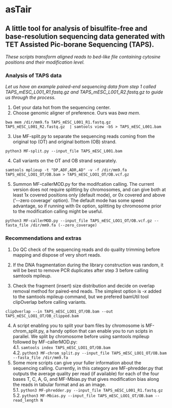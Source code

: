 # asTair

## A little tool for analysis of bisulfite-free and base-resolution sequencing data generated with TET Assisted Pic-borane Sequencing (TAPS).
_These scripts transform aligned reads to bed-like file containing cytosine positions and their modification level._

### Analysis of TAPS data 
_Let us have an example paired-end sequencing data from step 1 called TAPS_mESC_L001_R1.fastq.gz and TAPS_mESC_L001_R2.fastq.gz to guide us through the process._  

1. Get your data hot from the sequencing center.  
2. Choose genomic aligner of preference. Ours was *bwa mem*.  
  ```
  bwa mem /dir/mm9.fa TAPS_mESC_L001_R1.fastq.gz TAPS_mESC_L001_R2.fastq.gz  | samtools view -bS > TAPS_mESC_L001.bam
  ```
3. Use MF-split.py to separate the sequencing reads coming from the original top (OT) and original bottom (OB) strand.  
  ```
 python3 MF-split.py --input_file TAPS_mESC_L001.bam
  ```
4. Call variants on the OT and OB strand separately.  
  ```
  samtools mplieup -t "DP,ADF,ADR,AD" -v -f /dir/mm9.fa  TAPS_mESC_LOO1_OT/OB.bam > TAPS_mESC_LOO1_OT/OB.vcf.gz
  ```
5. Summon MF-callerMOD.py for the modifcation calling. The current version does not require splitting by chromosomes, and can give both at least 1x covered positions only (default mode), or 0x covered and above ('--zero coverage' option). The default mode has some speed advantage, so if running with 0x option, splitting by chromosome prior to the modification calling might be useful.  
  ```
  python3 MF-callerMOD.py --input_file TAPS_mESC_LOO1_OT/OB.vcf.gz --fasta_file /dir/mm9.fa (--zero_coverage)
  ```
  
### Recommendations and extras

1. Do QC check of the sequencing reads and do quality trimming before mapping and dispose of very short reads. 

2. If the DNA fragmentation during the library construction was random, it will be best to remove PCR duplicates after step 3 before calling samtools mpileup.

3. Check the fragment (insert) size distribution and decide on overlap removal method for paired-end reads. The simplest option is *-x* added to the samtools mpileup command, but we prefered bamUtil tool clipOverlap before calling variants.  
  ```
  clipOverlap --in TAPS_mESC_LOO1_OT/OB.bam --out TAPS_mESC_LOO1_OT/OB_clipped.bam
  ```
4. A script enabling you to split your bam files by chromosome is MF-chrom_split.py, a handy option that can enable you to run scipts in parallel. We split by chromosome before using samtools mpileup followed by MF-callerMOD.py:  
  4.1.  ```
        samtools index TAPS_mESC_LOO1_OT/OB.bam
        ```  
  4.2. ```
      python3 MF-chrom_split.py --input_file TAPS_mESC_LOO1_OT/OB.bam --fasta_file /dir/mm9.fa
       ```
5. Some more scripts can give your fuller information about the sequencing calling. Currently, in this category are MF-phredder.py that outputs the average quality per read (if available) for each of the four bases T, C, A, G, and MF-Mbias.py that gives modification bias along the reads in tabular format and as an image.  
  5.1.  ```
        python3 MF-phredder.py --input_file TAPS_mESC_L001_R1.fastq.gz
        ```  
  5.2. ```
      python3 MF-Mbias.py --input_file TAPS_mESC_LOO1_OT/OB.bam --read_length N 
       ```


